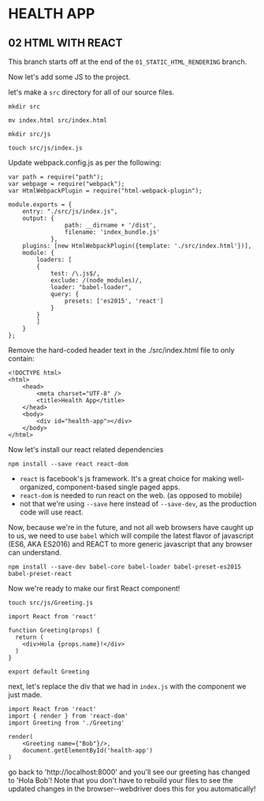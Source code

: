 # HEALTH APP
## 02 HTML WITH REACT

This branch starts off at the end of the `01_STATIC_HTML_RENDERING` branch.

Now let's add some JS to the project.

let's make a `src` directory for all of our source files.

`mkdir src`

`mv index.html src/index.html`

`mkdir src/js`

`touch src/js/index.js`

Update webpack.config.js as per the following:

```
var path = require("path");
var webpage = require("webpack");
var HtmlWebpackPlugin = require("html-webpack-plugin");

module.exports = {
    entry: "./src/js/index.js",
    output: {
                path: __dirname + '/dist',
                filename: 'index_bundle.js'
            },
    plugins: [new HtmlWebpackPlugin({template: './src/index.html'})],
    module: {
        loaders: [
        {
            test: /\.js$/,
            exclude: /(node_modules)/,
            loader: "babel-loader",
            query: {
                presets: ['es2015', 'react']
            }
        }
        ]
    }
};
```

Remove the hard-coded header text in the ./src/index.html file to only contain:

```
<!DOCTYPE html>
<html>
    <head>
        <meta charset="UTF-8" />
        <title>Health App</title>
    </head>
    <body>
        <div id="health-app"></div>
    </body>
</html>
```

Now let's install our react related dependencies

`npm install --save react react-dom`

- `react` is facebook's js framework. It's a great choice for making well-organized, component-based single paged apps.
- `react-dom` is needed to run react on the web. (as opposed to mobile)
- not that we're using `--save` here instead of `--save-dev`, as the production code will use react.

Now, because we're in the future, and not all web browsers have caught up to us, we need to use `babel` which will compile the latest flavor of javascript (ES6, AKA ES2016) and REACT to more generic javascript that any browser can understand.

`npm install --save-dev babel-core babel-loader babel-preset-es2015 babel-preset-react`

Now we're ready to make our first React component!

`touch src/js/Greeting.js`

```
import React from 'react'

function Greeting(props) {
  return (
    <div>Hola {props.name}!</div>
  )
}

export default Greeting
```

next, let's replace the div that we had in `index.js` with the component we just made.

```
import React from 'react'
import { render } from 'react-dom'
import Greeting from './Greeting'

render(
    <Greeting name={"Bob"}/>,
    document.getElementById('health-app')
)
```

go back to 'http://localhost:8000' and you'll see our greeting has changed to 'Hola Bob'! Note that you don't have to rebuild your files to see the updated changes in the browser--webdriver does this for you automatically!
